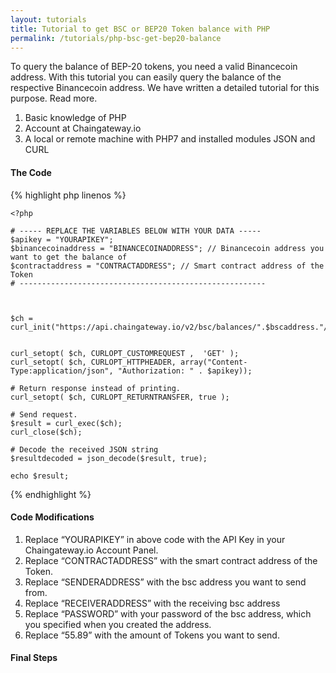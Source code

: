 ```yaml
---
layout: tutorials
title: Tutorial to get BSC or BEP20 Token balance with PHP
permalink: /tutorials/php-bsc-get-bep20-balance
---
```


To query the balance of BEP-20 tokens, you need a valid Binancecoin address. With this tutorial you can easily query the balance of the respective Binancecoin address. We have written a detailed tutorial for this purpose. Read more.

1. Basic knowledge of PHP
2. Account at Chaingateway.io
3. A local or remote machine with PHP7 and installed modules JSON and CURL

#### The Code

{% highlight php linenos %}
    
    <?php

    # ----- REPLACE THE VARIABLES BELOW WITH YOUR DATA -----
    $apikey = "YOURAPIKEY";
    $binancecoinaddress = "BINANCECOINADDRESS"; // Binancecoin address you want to get the balance of
    $contractaddress = "CONTRACTADDRESS"; // Smart contract address of the Token
    # -------------------------------------------------------


    
    $ch = curl_init("https://api.chaingateway.io/v2/bsc/balances/".$bscaddress."/erc20/".$contractaddress);


    curl_setopt( $ch, CURLOPT_CUSTOMREQUEST ,  'GET' );
    curl_setopt( $ch, CURLOPT_HTTPHEADER, array("Content-Type:application/json", "Authorization: " . $apikey));

    # Return response instead of printing.
    curl_setopt( $ch, CURLOPT_RETURNTRANSFER, true );

    # Send request.
    $result = curl_exec($ch);
    curl_close($ch);

    # Decode the received JSON string
    $resultdecoded = json_decode($result, true);

    echo $result;

{% endhighlight %}


#### Code Modifications
1. Replace “YOURAPIKEY” in above code with the API Key in your Chaingateway.io Account Panel.
2. Replace “CONTRACTADDRESS” with the smart contract address of the Token.
3. Replace “SENDERADDRESS” with the bsc address you want to send from.
4. Replace “RECEIVERADDRESS” with the receiving bsc address
5. Replace “PASSWORD” with your password of the bsc address, which you specified when you created the address.
6. Replace “55.89” with the amount of Tokens you want to send.

#### Final Steps

